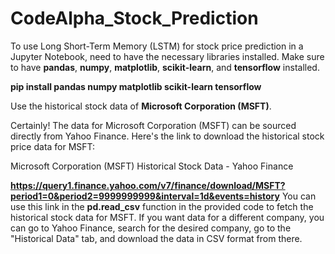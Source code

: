 # CodeAlpha_Stock_Prediction
To use Long Short-Term Memory (LSTM) for stock price prediction in a Jupyter Notebook, need to have the necessary libraries installed. Make sure to have **pandas**, **numpy**, **matplotlib**, **scikit-learn**, and **tensorflow** installed.

****pip install pandas numpy matplotlib scikit-learn tensorflow****

Use the historical stock data of **Microsoft Corporation (MSFT)**.


Certainly! The data for Microsoft Corporation (MSFT) can be sourced directly from Yahoo Finance. Here's the link to download the historical stock price data for MSFT:

Microsoft Corporation (MSFT) Historical Stock Data - Yahoo Finance

**https://query1.finance.yahoo.com/v7/finance/download/MSFT?period1=0&period2=9999999999&interval=1d&events=history**
You can use this link in the **pd.read_csv** function in the provided code to fetch the historical stock data for MSFT. If you want data for a different company, you can go to Yahoo Finance, search for the desired company, go to the "Historical Data" tab, and download the data in CSV format from there.

